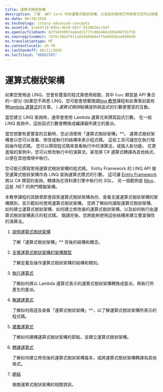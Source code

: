 ```yaml
---
title: 運算式樹狀架構
description: 了解 .NET Core 中的運算式樹狀架構，以及如何使用它們來表示您可以檢查、修改和執行的程式碼結構。
ms.date: 06/20/2016
ms.technology: csharp-advanced-concepts
ms.assetid: aceb4719-0d5a-4b19-b01f-b51063bcc54f
ms.openlocfilehash: 62f5b93097ee8ad2177fc0bb484c656408f91f30
ms.sourcegitcommit: 7476c20d2f911a834a00b8a7f5e8926bae6804d9
ms.translationtype: MT
ms.contentlocale: zh-TW
ms.lasthandoff: 08/11/2020
ms.locfileid: "88062505"
---
```

# <a name="expression-trees"></a>運算式樹狀架構

如果您使用過 LINQ，您會有豐富的程式庫使用經驗，其中 `Func` 類型是 API 集合的一部分  (如果您不熟悉 LINQ，您可能會想要閱讀[linq 教學](linq/index.md)課程和此專案前面有關[lambda 運算式](language-reference/operators/lambda-expressions.md)的文章。 ) *運算式樹狀*結構提供與函式的引數更豐富的互動。

當您建立 LINQ 查詢時，通常會使用 Lambda 運算式來撰寫函式引數。 在一般 LINQ 查詢中，這些函式引數會轉換成編譯器所建立的委派。

當您想要有更豐富的互動時，您必須使用「運算式樹狀架構」**。
運算式樹狀架構會以您可以查看、修改或執行的結構來表示程式碼。 這些工具可讓您在執行階段操作程式碼。 您可以撰寫程式碼來查看執行中的演算法，或插入新功能。 在更進階的案例中，您可以修改執行中的演算法，甚至將 C# 運算式轉譯為其他格式，以便在其他環境中執行。

您可能已撰寫使用運算式樹狀架構的程式碼。 Entity Framework 的 LINQ API 接受運算式樹狀架構作為 LINQ 查詢運算式模式的引數。
這可讓 [Entity Framework](/ef/) 將以 C# 撰寫的查詢，轉譯為在資料庫引擎中執行的 SQL。 另一個範例是 [Moq](https://github.com/Moq/moq)，這是 .NET 的熱門模擬架構。

本教學課程的其餘章節會探索運算式樹狀架構為何、查看支援運算式樹狀架構的架構類別，並示範如何使用運算式樹狀架構。 您將了解如何讀取運算式樹狀架構、如何建立運算式樹狀架構、如何建立修改後的運算式樹狀架構，以及如何執行由運算式樹狀架構表示的程式碼。 閱讀完後，您將能夠使用這些結構來建立豐富彈性的演算法。

1. [說明運算式樹狀架構](expression-trees-explained.md)

    了解「運算式樹狀架構」** 背後的結構和概念。

2. [支援運算式樹狀架構的架構類型](expression-classes.md)

    了解定義及操作運算式樹狀架構的結構和類別。

3. [執行運算式](expression-trees-execution.md)

    了解如何將以 Lambda 運算式表示的運算式樹狀架構轉換成委派，再執行所產生的委派。

4. [解譯運算式](expression-trees-interpreting.md)

    了解如何周遊及查看「運算式樹狀架構」**，以了解運算式樹狀架構所表示的程式碼。

5. [建置運算式](expression-trees-building.md)

    了解如何建構運算式樹狀架構的節點，並建立運算式樹狀架構。

6. [轉譯運算式](expression-trees-translating.md)

    了解如何建立修改後的運算式樹狀架構複本，或將運算式樹狀架構轉譯為其他格式。

7. [總結](expression-trees-summary.md)

    檢閱運算式樹狀架構的相關資訊。
